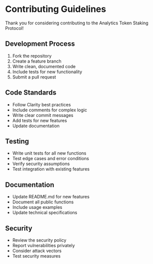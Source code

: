 # Contributing Guidelines

Thank you for considering contributing to the Analytics Token Staking Protocol!

## Development Process

1. Fork the repository
2. Create a feature branch
3. Write clean, documented code
4. Include tests for new functionality
5. Submit a pull request

## Code Standards

- Follow Clarity best practices
- Include comments for complex logic
- Write clear commit messages
- Add tests for new features
- Update documentation

## Testing

- Write unit tests for all new functions
- Test edge cases and error conditions
- Verify security assumptions
- Test integration with existing features

## Documentation

- Update README.md for new features
- Document all public functions
- Include usage examples
- Update technical specifications

## Security

- Review the security policy
- Report vulnerabilities privately
- Consider attack vectors
- Test security measures

